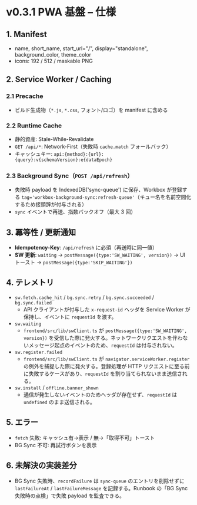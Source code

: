 # v0.3.1 PWA 基盤 – 仕様

## 1. Manifest
- name, short_name, start_url="/", display="standalone", background_color, theme_color
- icons: 192 / 512 / maskable PNG

## 2. Service Worker / Caching
### 2.1 Precache
- ビルド生成物（`*.js`, `*.css`, フォント/ロゴ）を manifest に含める
### 2.2 Runtime Cache
- 静的資産: Stale-While-Revalidate
- `GET /api/*`: Network-First（失敗時 `cache.match` フォールバック）
- キャッシュキー: `api:{method}:{url}:{query}:v{schemaVersion}:e{dataEpoch}`
### 2.3 Background Sync（`POST /api/refresh`）
- 失敗時 payload を IndexedDB('sync-queue') に保存、Workbox が登録する `tag='workbox-background-sync:refresh-queue'`（キュー名を名前空間化するため接頭辞が付与される）
- `sync` イベントで再送、指数バックオフ（最大 3 回）

## 3. 冪等性 / 更新通知
- **Idempotency-Key**: `/api/refresh` に必須（再送時に同一値）
- **SW 更新**: `waiting` → `postMessage({type:'SW_WAITING', version})` → UI トースト → `postMessage({type:'SKIP_WAITING'})`

## 4. テレメトリ
- `sw.fetch.cache_hit` / `bg.sync.retry` / `bg.sync.succeeded` / `bg.sync.failed`
  - API クライアントが付与した `x-request-id` ヘッダを Service Worker が保持し、イベントに `requestId` を渡す。
- `sw.waiting`
  - `frontend/src/lib/swClient.ts` が `postMessage({type:'SW_WAITING', version})` を受信した際に発火する。ネットワークリクエストを伴わないメッセージ起点のイベントのため、`requestId` は付与されない。
- `sw.register.failed`
  - `frontend/src/lib/swClient.ts` が `navigator.serviceWorker.register` の例外を捕捉した際に発火する。登録処理が HTTP リクエストに至る前に失敗するケースがあり、`requestId` を割り当てられないまま送信される。
- `sw.install` / `offline.banner_shown`
  - 通信が発生しないイベントのためヘッダが存在せず、`requestId` は `undefined` のまま送信される。

## 5. エラー
- `fetch` 失敗: キャッシュ有→表示 / 無→「取得不可」トースト
- BG Sync 不可: 再試行ボタンを表示

## 6. 未解決の実装差分
- BG Sync 失敗時、`recordFailure` は `sync-queue` のエントリを削除せずに `lastFailureAt` / `lastFailureMessage` を記録する。Runbook の「BG Sync 失敗時の点検」で失敗 payload を監査できる。
